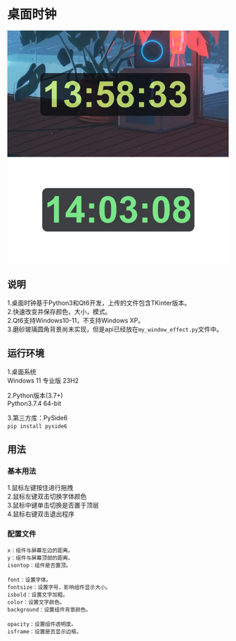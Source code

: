 # 桌面时钟

![image](show01.png)  
![image](show02.png)  

## 说明

1.桌面时钟基于Python3和Qt6开发，上传的文件包含TKinter版本。  
2.快速改变并保存颜色，大小，模式。  
2.Qt6支持Windows10-11，不支持Windows XP。  
3.磨砂玻璃圆角背景尚未实现，但是api已经放在`my_window_effect.py`文件中。  

## 运行环境

1.桌面系统  
Windows 11 专业版 23H2  

2.Python版本(3.7+)  
Python3.7.4 64-bit  

3.第三方库：PySide6  
``pip install pyside6``

## 用法

### 基本用法

1.鼠标左键按住进行拖拽  
2.鼠标左键双击切换字体颜色  
3.鼠标中键单击切换是否置于顶层  
4.鼠标右键双击退出程序  

### 配置文件
```
x：组件与屏幕左边的距离。  
y：组件与屏幕顶部的距离。  
isontop：组件是否置顶。  

font：设置字体。  
fontsize：设置字号，影响组件显示大小。  
isbold：设置文字加粗。  
color：设置文字颜色。  
background：设置组件背景颜色。  

opacity：设置组件透明度。  
isframe：设置是否显示边框。  
```
